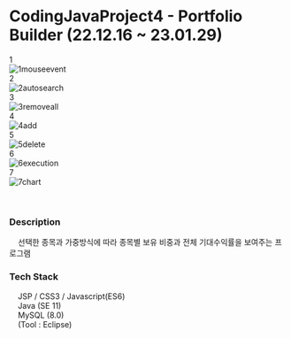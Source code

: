 # CodingJavaProject4 - Portfolio Builder (22.12.16 ~ 23.01.29)  
1  
![1mouseevent](https://user-images.githubusercontent.com/109140000/217211736-b1931e93-0ce1-4289-aa9d-f34443fcbdc3.gif)  
2  
![2autosearch](https://user-images.githubusercontent.com/109140000/217211743-094c3217-114e-4d74-b356-93ff0133078e.gif)  
3  
![3removeall](https://user-images.githubusercontent.com/109140000/217211744-cc2505be-1df6-485a-afc1-0078b0aba696.gif)  
4  
![4add](https://user-images.githubusercontent.com/109140000/217211750-2283da69-8e9e-45de-a700-d15720555361.gif)  
5  
![5delete](https://user-images.githubusercontent.com/109140000/217211755-9200fd2d-1bbf-4839-86e1-ee588ef1fb4d.gif)  
6  
![6execution](https://user-images.githubusercontent.com/109140000/217211758-3e4c8342-001e-4373-bd84-80fb857fefc7.gif)  
7  
![7chart](https://user-images.githubusercontent.com/109140000/217211763-d8b02893-c106-498d-84df-30bc3528d6ee.gif)  

<br>

### Description  
&nbsp;&nbsp;&nbsp;&nbsp;선택한 종목과 가중방식에 따라 종목별 보유 비중과 전체 기대수익률을 보여주는 프로그램  

### Tech Stack  
&nbsp;&nbsp;&nbsp;&nbsp;JSP / CSS3 / Javascript(ES6)  
&nbsp;&nbsp;&nbsp;&nbsp;Java (SE 11)  
&nbsp;&nbsp;&nbsp;&nbsp;MySQL (8.0)  
&nbsp;&nbsp;&nbsp;&nbsp;(Tool : Eclipse)  

